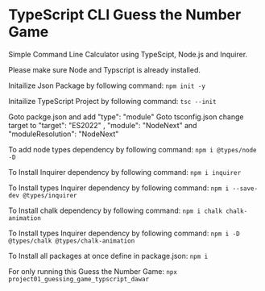 # TypeScript CLI Guess the Number Game
 Simple Command Line Calculator using TypeScipt, Node.js and Inquirer.

Please make sure Node and Typscript is already installed.

Initailize Json Package by following command:
        `npm init -y`

Initailize TypeScript Project by following command:
        `tsc --init`

Goto packge.json and add  "type": "module"
Goto tsconfig.json change target to "target": "ES2022" , "module": "NodeNext" and "moduleResolution": "NodeNext"

To add node types dependency by following command:
        `npm i @types/node -D`

To Install Inquirer dependency by following command:
        `npm i inquirer`

To Install types Inquirer dependency by following command:
        `npm i --save-dev @types/inquirer`

To Install chalk dependency by following command:
        `npm i chalk chalk-animation`

To Install types Inquirer dependency by following command:
        `npm i -D @types/chalk @types/chalk-animation`

To Install all packages at once define in package.json:
        `npm i`

For only running this Guess the Number Game:
        `npx project01_guessing_game_typscript_dawar`
